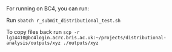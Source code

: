 # 

For running on BC4, you can run:

Run `sbatch r_submit_distributional_test.sh`

To copy files back run `scp -r lg14410@bc4login.acrc.bris.ac.uk:~/projects/distributional-analysis/outputs/xyz ./outputs/xyz`